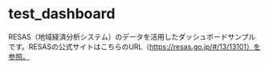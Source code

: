 # test_dashboard
RESAS（地域経済分析システム）のデータを活用したダッシュボードサンプルです。RESASの公式サイトはこちらのURL（https://resas.go.jp/#/13/13101）を参照。

